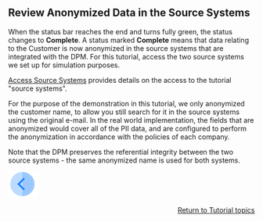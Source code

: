 ## Review Anonymized Data in the Source Systems

When the status bar reaches the end and turns fully green, the status changes to **Complete**. A status marked **Complete** means that data relating to the Customer is now anonymized in the source systems that are integrated with the DPM. For this tutorial, access the two source systems we set up for simulation purposes. 

[Access Source Systems](../00_Setup/00_Access_Source_Systems.md) provides details on the access to the tutorial "source systems".

For the purpose of the demonstration in this tutorial, we only anonymized the customer name, to allow you still search for it in the source systems using the original e-mail. In the real world implementation, the fields that are anonymized would cover all of the PII data, and are configured to perform the anonymization in accordance with the policies of each company.   

Note that the DPM preserves the referential integrity between the two source systems - the same anonymized name is used for both systems. 

[![Previous](../images/Previous.png)]( 03_05_Anonymize_Ensure_Request_Marked_Complete.md)[<p align="right"> Return to Tutorial topics</p>](../DPM_Application_Tutorial.md#data-subject-requests)
